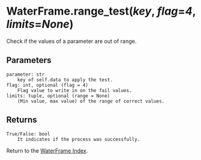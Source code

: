 # WaterFrame.range_test(*key*, *flag*=*4*, *limits*=*None*)

Check if the values of a parameter are out of range.

## Parameters

    parameter: str
        key of self.data to apply the test.
    flag: int, optional (flag = 4)
        Flag value to write in on the fail values.
    limits: tuple, optional (range = None)
        (Min value, max value) of the range of correct values.

## Returns

    True/False: bool
        It indicates if the process was successfully.

Return to the [WaterFrame Index](index_waterframe.md).
